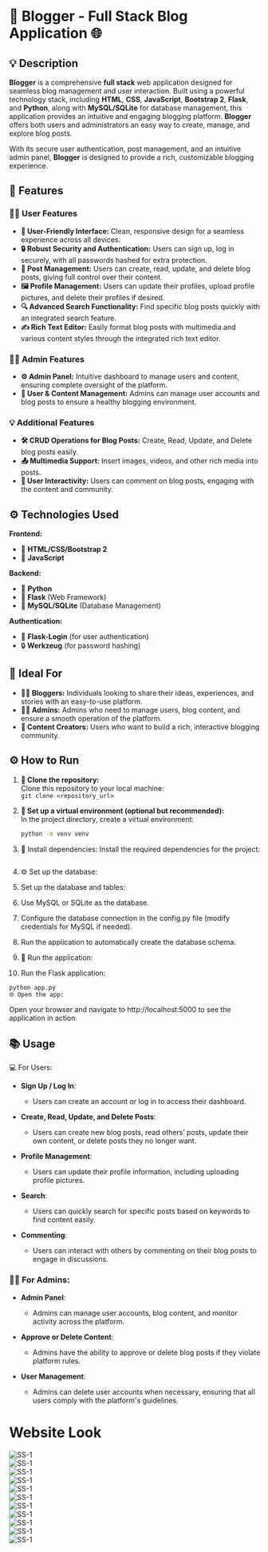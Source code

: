 # 📖 **Blogger - Full Stack Blog Application** 🌐

## 💡 **Description**

**Blogger** is a comprehensive **full stack** web application designed for seamless blog management and user interaction. Built using a powerful technology stack, including **HTML**, **CSS**, **JavaScript**, **Bootstrap 2**, **Flask**, and **Python**, along with **MySQL/SQLite** for database management, this application provides an intuitive and engaging blogging platform. **Blogger** offers both users and administrators an easy way to create, manage, and explore blog posts.

With its secure user authentication, post management, and an intuitive admin panel, **Blogger** is designed to provide a rich, customizable blogging experience.

## 🚀 **Features**

### 🧑‍💻 **User Features**
- **🎨 User-Friendly Interface:** Clean, responsive design for a seamless experience across all devices. 
- **🔒 Robust Security and Authentication:** Users can sign up, log in securely, with all passwords hashed for extra protection.
- **📝 Post Management:** Users can create, read, update, and delete blog posts, giving full control over their content.
- **🖼️ Profile Management:** Users can update their profiles, upload profile pictures, and delete their profiles if desired.
- **🔍 Advanced Search Functionality:** Find specific blog posts quickly with an integrated search feature.
- **✍️ Rich Text Editor:** Easily format blog posts with multimedia and various content styles through the integrated rich text editor.

### 👨‍💻 **Admin Features**
- **⚙️ Admin Panel:** Intuitive dashboard to manage users and content, ensuring complete oversight of the platform.
- **🔧 User & Content Management:** Admins can manage user accounts and blog posts to ensure a healthy blogging environment.
  
### 💡 **Additional Features**
- **🛠️ CRUD Operations for Blog Posts:** Create, Read, Update, and Delete blog posts easily.
- **📤 Multimedia Support:** Insert images, videos, and other rich media into posts.
- **📜 User Interactivity:** Users can comment on blog posts, engaging with the content and community.

## ⚙️ **Technologies Used**

**Frontend:**
- 🎨 **HTML/CSS/Bootstrap 2**  
- 📜 **JavaScript**  

**Backend:**
- 🐍 **Python**  
- 🧰 **Flask** (Web Framework)  
- 💾 **MySQL/SQLite** (Database Management)

**Authentication:**
- 🔐 **Flask-Login** (for user authentication)  
- 🔒 **Werkzeug** (for password hashing)

## 🎯 **Ideal For**

- **👨‍💻 Bloggers:** Individuals looking to share their ideas, experiences, and stories with an easy-to-use platform.
- **👨‍💼 Admins:** Admins who need to manage users, blog content, and ensure a smooth operation of the platform.
- **📖 Content Creators:** Users who want to build a rich, interactive blogging community.

## ⚙️ **How to Run**

1. **📂 Clone the repository:**  
   Clone this repository to your local machine:  
   `git clone <repository_url>`

2. **🐍 Set up a virtual environment (optional but recommended):**  
   In the project directory, create a virtual environment:
   ```bash
   python -m venv venv

3. 🧰 Install dependencies:
  Install the required dependencies for the project:

``` pip install -r requirements.txt
```

4. ⚙️ Set up the database:

5. Set up the database and tables:

6. Use MySQL or SQLite as the database.
   
7. Configure the database connection in the config.py file (modify credentials for MySQL if needed).
   
8. Run the application to automatically create the database schema.

9. 🚀 Run the application:

10. Run the Flask application:

```
python app.py
🌐 Open the app:
```

Open your browser and navigate to http://localhost:5000 to see the application in action.

📚 Usage
--------

💻 For Users:

* **Sign Up / Log In**: 
  - Users can create an account or log in to access their dashboard.

* **Create, Read, Update, and Delete Posts**: 
  - Users can create new blog posts, read others’ posts, update their own content, or delete posts they no longer want.

* **Profile Management**: 
  - Users can update their profile information, including uploading profile pictures.

* **Search**: 
  - Users can quickly search for specific posts based on keywords to find content easily.

* **Commenting**: 
  - Users can interact with others by commenting on their blog posts to engage in discussions.

### 👨‍💻 For Admins:

* **Admin Panel**: 
  - Admins can manage user accounts, blog content, and monitor activity across the platform.

* **Approve or Delete Content**: 
  - Admins have the ability to approve or delete blog posts if they violate platform rules.

* **User Management**: 
  - Admins can delete user accounts when necessary, ensuring that all users comply with the platform's guidelines.




# Website Look

![SS-1](https://github.com/LakshayD02/Full_Stack_Blog_Application_Flask/blob/main/Website%20Photos/1.png) <br/>
![SS-1](https://github.com/LakshayD02/Full_Stack_Blog_Application_Flask/blob/main/Website%20Photos/2.png) <br/>
![SS-1](https://github.com/LakshayD02/Full_Stack_Blog_Application_Flask/blob/main/Website%20Photos/3.png) <br/>
![SS-1](https://github.com/LakshayD02/Full_Stack_Blog_Application_Flask/blob/main/Website%20Photos/4.png) <br/>
![SS-1](https://github.com/LakshayD02/Full_Stack_Blog_Application_Flask/blob/main/Website%20Photos/7.png) <br/>
![SS-1](https://github.com/LakshayD02/Full_Stack_Blog_Application_Flask/blob/main/Website%20Photos/8.png) <br/>
![SS-1](https://github.com/LakshayD02/Full_Stack_Blog_Application_Flask/blob/main/Website%20Photos/9.png) <br/>
![SS-1](https://github.com/LakshayD02/Full_Stack_Blog_Application_Flask/blob/main/Website%20Photos/10.png) <br/>
![SS-1](https://github.com/LakshayD02/Full_Stack_Blog_Application_Flask/blob/main/Website%20Photos/11.png) <br/>
![SS-1](https://github.com/LakshayD02/Full_Stack_Blog_Application_Flask/blob/main/Website%20Photos/12.png) <br/>
![SS-1](https://github.com/LakshayD02/Full_Stack_Blog_Application_Flask/blob/main/Website%20Photos/13.png) <br/>
